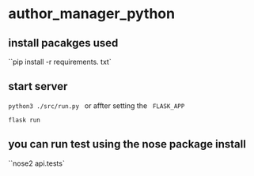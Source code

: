 # author_manager_python

## install pacakges used

``pip install -r requirements. txt`

## start server

`python3 ./src/run.py `
or affter setting the ` FLASK_APP`

`flask run`

## you can run test using the nose package install

``nose2 api.tests`
